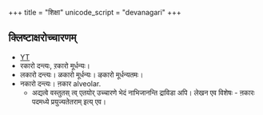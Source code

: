 +++
title = "शिक्षा"
unicode_script = "devanagari"
+++

## क्लिष्टाक्षरोच्चारणम्
- [YT](https://www.youtube.com/watch?v=tMxsogs3x-M)
- रकारो दन्त्यः, ऱकारो मूर्धन्यः। 
- लकारो दन्त्यः। ळकारो मूर्धन्यः। ऴकारो मूर्धन्यतमः। 
- नकारो दन्त्यः। ऩकार alveolar.
  - अद्यत्वे वस्तुतस् त्व् एतयोर् उच्चारणे भेदं नाभिजानन्ति द्राविडा अपि। लेखन एव विशेषः - ऩकारः पदमध्ये प्रयुज्यतेतराम् इत्य् एव। 